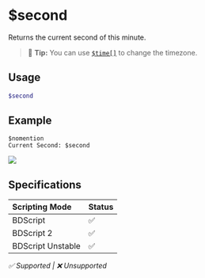 # $second
Returns the current second of this minute.
> 🧠 **Tip:**  You can use [`$time[]`](./time.md) to change the timezone.

## Usage
```php
$second
```

## Example
```
$nomention
Current Second: $second
```
![](https://user-images.githubusercontent.com/69215413/122828969-58c23180-d2b4-11eb-8b83-b20f6969fa6f.png)

## Specifications
| Scripting Mode | Status
| :---- | :---- |
| BDScript | ✅ |
| BDScript 2 | ✅ |
| BDScript Unstable | ✅ |

*✅ Supported | ❌ Unsupported*